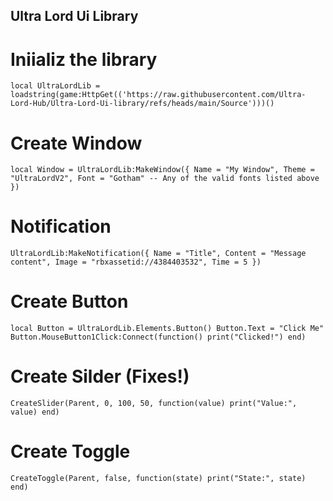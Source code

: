 ## Ultra Lord Ui Library

# Iniializ the library

```local UltraLordLib = loadstring(game:HttpGet(('https://raw.githubusercontent.com/Ultra-Lord-Hub/Ultra-Lord-Ui-library/refs/heads/main/Source')))()```

# Create Window 

``local Window = UltraLordLib:MakeWindow({
    Name = "My Window",
    Theme = "UltraLordV2",
    Font = "Gotham" -- Any of the valid fonts listed above
})``

# Notification

``UltraLordLib:MakeNotification({
    Name = "Title",
    Content = "Message content",
    Image = "rbxassetid://4384403532",
    Time = 5
})``

# Create Button

``local Button = UltraLordLib.Elements.Button()
Button.Text = "Click Me"
Button.MouseButton1Click:Connect(function()
    print("Clicked!")
end)``

# Create Silder (Fixes!)

``CreateSlider(Parent, 0, 100, 50, function(value)
    print("Value:", value)
end)``

# Create Toggle

``CreateToggle(Parent, false, function(state)
    print("State:", state)
end)``
